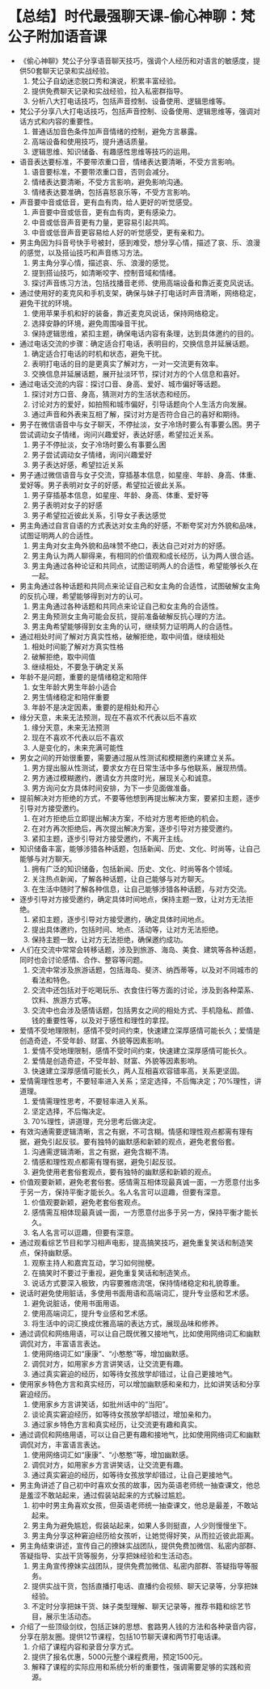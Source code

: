 # 【总结】时代最强聊天课-偷心神聊：梵公子附加语音课

-   《偷心神聊》梵公子分享语音聊天技巧，强调个人经历和对语言的敏感度，提供50套聊天记录和实战经验。
    1.  梵公子自幼迷恋脱口秀和演说，积累丰富经验。
    2.  提供免费聊天记录和实战经验，拉入私密群指导。
    3.  分析八大打电话技巧，包括声音控制、设备使用、逻辑思维等。
-   梵公子分享八大打电话技巧，包括声音控制、设备使用、逻辑思维等，强调对话方式和内容的重要性。
    1.  普通话加音色条件加声音情绪的控制，避免方言暴露。
    2.  高端设备和使用技巧，提升通话质量。
    3.  逻辑思维、知识储备、有趣感性思维等技巧的运用。
-   语音表达要标准，不要带浓重口音，情绪表达要清晰，不受方言影响。
    1.  语音要标准，不要带浓重口音，否则会减分。
    2.  情绪表达要清晰，不受方言影响，避免影响沟通。
    3.  情绪表达要准确，包括喜怒哀乐等，不受方言影响。
-   声音要中音或低音，更有血有肉，给人更好的听觉感受。
    1.  声音要中音或低音，更有血有肉，更有感染力。
    2.  中音或低音声音更有力量，更容易引起共鸣。
    3.  中音或低音声音更容易给人好的听觉感受，更有亲和力。
-   男主角因为抖音号快手号被封，感到难受，想分享心情，描述了哀、乐、浪漫的感觉，以及搭讪技巧和声音练习方法。
    1.  男主角分享心情，描述哀、乐、浪漫的感觉。
    2.  提到搭讪技巧，如清晰咬字、控制音域和情绪。
    3.  探讨声音练习方法，包括找播音老师、使用高端设备和靠近麦克风说话。
-   通过使用好的麦克风和手机支架，确保与妹子打电话时声音清晰，网络稳定，避免干扰的环境。
    1.  使用苹果手机和好的装备，靠近麦克风说话，保持网络稳定。
    2.  选择安静的环境，避免周围噪音干扰。
    3.  保持逻辑思维，紧扣主题，确保电话内容有条理，达到具体邀约的目的。
-   通过电话交流的步骤：确定适合打电话，表明目的，交换信息并延展话题。
    1.  确定适合打电话的时机和状态，避免干扰。
    2.  表明打电话的目的是更真实了解对方，一对一交流更有效率。
    3.  交换信息并延展话题，展开扯淡环节，探讨对方的个人信息和喜好。
-   通过电话交流的内容：探讨口音、身高、爱好、城市偏好等话题。
    1.  探讨对方口音、身高，猜测对方的生活状态和经历。
    2.  讨论对方的爱好，如拍照和城市偏好，引导话题向个人生活方向发展。
    3.  通过声音和外表来互相了解，探讨对方是否符合自己的喜好和期待。
-   男子在微信语音中与女子聊天，不停扯淡，女子冷场时要么有事要么困。男子尝试调动女子情绪，询问兴趣爱好，表达好感，希望拉近关系。
    1.  男子不停扯淡，女子冷场时要么有事要么困
    2.  男子尝试调动女子情绪，询问兴趣爱好
    3.  男子表达好感，希望拉近关系
-   男子通过微信语音与女子交流，穿插基本信息，如星座、年龄、身高、体重、爱好等。男子表明对女子的好感，希望拉近彼此关系。
    1.  男子穿插基本信息，如星座、年龄、身高、体重、爱好等
    2.  男子表明对女子的好感
    3.  男子希望拉近彼此关系，引导女子表达感觉
-   男主角通过自言自语的方式表达对女主角的好感，不断夸奖对方外貌和品味，试图证明两人的合适性。
    1.  男主角对女主角外貌和品味赞不绝口，表达自己对对方的好感。
    2.  男主角认为两人聊得来，有相同的价值观和成长经历，认为两人很合适。
    3.  男主角通过各种论证和共同点，试图证明两人的合适性，希望能够长久在一起。
-   男主角通过各种话题和共同点来论证自己和女主角的合适性，试图破解女主角的反抗心理，希望能够得到对方的认可。
    1.  男主角通过各种话题和共同点来论证自己和女主角的合适性。
    2.  男主角预测女主角可能会反抗，提前准备破解反抗心理的方法。
    3.  男主角希望能够得到女主角的认可，继续努力证明两人的合适性。
-   通过相处时间了解对方真实性格，破解拒绝，取中间值，继续相处
    1.  相处时间能了解对方真实性格
    2.  破解拒绝，取中间值
    3.  继续相处，不要急于确定关系
-   年龄不是问题，重要的是情绪稳定和陪伴
    1.  女生年龄大男生年龄小适合
    2.  男生情绪稳定和陪伴重要
    3.  年龄不是决定因素，重要的是相处和开心
-   缘分天意，未来无法预测，现在不喜欢不代表以后不喜欢
    1.  缘分天意，未来无法预测
    2.  现在不喜欢不代表以后不喜欢
    3.  人是变化的，未来充满可能性
-   男女之间的开始很重要，需要通过服从性测试和模糊邀约来建立关系。
    1.  男方提出服从性测试，要求女方在日常生活中多与他联系，展现热情。
    2.  男方通过模糊邀约，邀请女方共度时光，展现关心和诚意。
    3.  男方询问女方具体时间安排，为下一步见面做准备。
-   提前解决对方拒绝的方式，不要等他想到再提出解决方案，要紧扣主题，逐步引导对方接受邀约。
    1.  在对方拒绝后立即提出解决方案，不给对方思考拒绝的机会。
    2.  在对方再次拒绝后，再次提出解决方案，逐步引导对方接受邀约。
    3.  紧扣主题，逐步引导对方接受邀约，不离开主线。
-   知识储备丰富，能够涉猎各种话题，包括新闻、历史、文化、时尚等，让自己能够与对方聊天。
    1.  拥有广泛的知识储备，包括新闻、历史、文化、时尚等各个领域。
    2.  关注热点新闻，了解各种话题，让自己能够与对方聊天。
    3.  在生活中随时了解各种信息，让自己能够涉猎各种话题，与对方交流。
-   逐步引导对方接受邀约，确定具体时间地点，保持主题一致，让对方无法拒绝。
    1.  紧扣主题，逐步引导对方接受邀约，确定具体时间地点。
    2.  提出具体邀约，包括时间、地点、活动等，让对方无法拒绝。
    3.  保持主题一致，让对方无法拒绝，确保邀约成功。
-   人们在交流中常常会转移话题，涉及到旅游、海岛、美食、建筑等各种话题，同时也会讨论感情、合作、整容等问题。
    1.  交流中常涉及旅游话题，包括海岛、斐济、纳西蒂等，以及对不同城市的看法和特色。
    2.  交流中还包括对于吃喝玩乐、衣食住行等方面的讨论，涉及到各种菜系、饮料、旅游方式等。
    3.  交流中也会涉及感情话题，包括男女之间的相处方式、手机隐私、颜值、钱的重要性等，以及对于感性和理性的拿捏。
-   爱情不受地理限制，感情不受时间约束，快速建立深厚感情可能长久；爱情是创造奇迹，不受年龄、财富、外貌等因素影响。
    1.  爱情不受地理限制，感情不受时间约束，快速建立深厚感情可能长久。
    2.  爱情是创造奇迹，不受年龄、财富、外貌等因素影响。
    3.  快速建立深厚感情可能长久，两人互相喜欢容错率高，关系更坚固。
-   爱情需理性思考，不要轻率进入关系；坚定选择，不后悔决定；70%理性，讲道理。
    1.  爱情需理性思考，不要轻率进入关系。
    2.  坚定选择，不后悔决定。
    3.  70%理性，讲道理，充分思考后做决定。
-   有效沟通需要逻辑清晰，言之有据，不可含糊。情感和理性观点都需有理有据，避免引起反驳。要有独特的幽默感和新颖的观点，避免老套俗套。
    1.  沟通需逻辑清晰，言之有据，避免含糊不清。
    2.  情感和理性观点都需有理有据，避免引起反驳。
    3.  避免使用老套俗套观点，要有独特的幽默感和新颖的观点。
-   价值观要新颖，避免老套俗套。感情需互相体现最真诚一面，一方愿意付出多于另一方，保持平衡才能长久。名人名言可以逗趣，但要有深意。
    1.  价值观要新颖，避免老套俗套观点。
    2.  感情需互相体现最真诚一面，一方愿意付出多于另一方，保持平衡才能长久。
    3.  名人名言可以逗趣，但要有深意。
-   通过观看综艺节目和学习相声电影，提高搞笑技巧，避免重复笑话和制造笑点，保持幽默感。
    1.  观察主持人和嘉宾互动，学习如何抛梗。
    2.  在搞笑时不要过于重视，避免重复笑话和制造笑点。
    3.  说话方式要深入极致，内容要雅痞流氓，保持情绪稳定和礼貌尊重。
-   说话时避免使用脏话，多使用书面用语和高端词汇，提升专业感和艺术感。
    1.  避免说脏话，使用书面用语。
    2.  使用高端词汇，提升专业感和艺术感。
    3.  将生活中的词汇换成优雅高端的表达方式，展现品味和修养。
-   通过调侃和网络用语，可以让自己既优雅又接地气，比如使用网络词汇和幽默调侃对方，丰富语言表达。
    1.  使用网络词汇如“康康”、“小憨憨”等，增加幽默感。
    2.  调侃对方，如用家乡方言讲笑话，让交流更有趣。
    3.  通过真实窘迫的经历，如等待女孩放学却错过，让自己更接地气。
-   使用家乡特色方言和真实经历，可以增加幽默感和亲和力，比如讲笑话和分享窘迫经历。
    1.  使用家乡方言讲笑话，如批州话中的“当阳”。
    2.  谈论真实窘迫经历，如等待女孩放学却错过，增加亲和力。
    3.  通过家乡特色方言和真实经历，让交流更有趣和真实。
-   通过调侃和网络用语，可以让自己更有趣和接地气，比如使用网络词汇和幽默调侃对方，丰富语言表达。
    1.  使用网络词汇如“康康”、“小憨憨”等，增加幽默感。
    2.  调侃对方，如用家乡方言讲笑话，让交流更有趣。
    3.  通过真实窘迫的经历，如等待女孩放学却错过，让自己更接地气。
-   男主角讲述了自己初中时喜欢女孩的故事，因为英语老师统一抽查课文，他总是羞涩不敢站起来，通过假装站起来的方式躲过尴尬。
    1.  初中时男主角喜欢女孩，但英语老师统一抽查课文，他总是最差，不敢站起来。
    2.  男主角为避免尴尬，假装站起来，如果人多则挺直，人少则慢慢坐下。
    3.  男主角分享这种窘迫经历给女孩听，让她觉得好笑，从而拉近彼此距离。
-   男主角结束讲述，宣传自己的撩妹实战团队，提供免费加微信、私密内部群、答疑指导、实战干货等服务，分享把妹经验和生活动态。
    1.  男主角宣传撩妹实战团队，提供免费加微信、私密内部群、答疑指导等服务。
    2.  提供实战干货，包括直播打电话、直播约会视频、聊天记录等，分享把妹经验。
    3.  不定时分享把妹干货、妹子类型理解、聊天记录等，推荐书籍和综艺节目，展示生活动态。
-   介绍了一些顶级剑纹，包括正妹的思想、套路男人钱的方法和各种录音内容，分享在朋友圈。提供12节课程，包括10节聊天课和两节打电话课。
    1.  介绍了课程内容和录音分享方式。
    2.  提供了报名优惠，5000元整个课程费用，预定1500元。
    3.  解释了课程的实际应用和系统分析的重要性，强调需要足够的实践和资源。